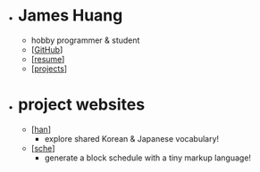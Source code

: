 - # James Huang
	- hobby programmer & student
	- [[GitHub](https://github.com/hywn)]
	- [[resume](https://hywn.github.io/resume/)]
	- [[projects](https://hywn.github.io/rs/)]
- # project websites
	- [[han](https://hywn.github.io/han/)]
		- explore shared Korean & Japanese vocabulary!
	- [[sche](https://hywn.github.io/sche/)]
		- generate a block schedule with a tiny markup language!